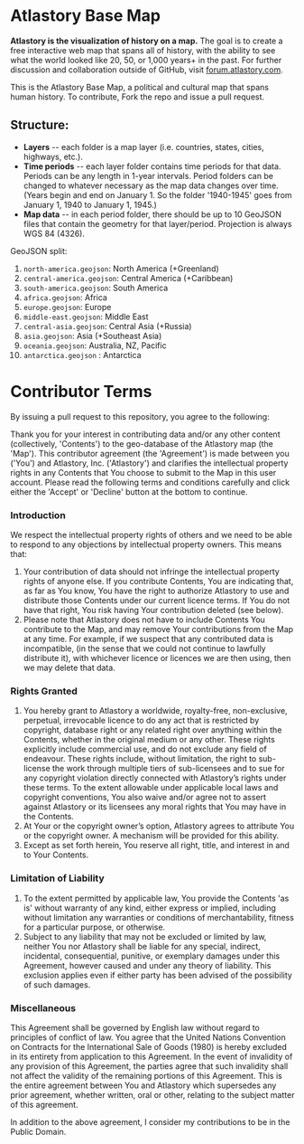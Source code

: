 # Atlastory Base Map

__Atlastory is the visualization of history on a map.__ The goal is to create a free interactive web map that spans all of history, with the ability to see what the world looked like 20, 50, or 1,000 years+ in the past. For further discussion and collaboration outside of GitHub, visit [forum.atlastory.com](http://forum.atlastory.com/).

This is the Atlastory Base Map, a political and cultural map that spans human history. To contribute, Fork the repo and issue a pull request.

## Structure:

* __Layers__ -- each folder is a map layer (i.e. countries, states, cities, highways, etc.).
* __Time periods__ -- each layer folder contains time periods for that data. Periods can be any length in 1-year intervals. Period folders can be changed to whatever necessary as the map data changes over time. (Years begin and end on January 1. So the folder '1940-1945' goes from January 1, 1940 to January 1, 1945.)
* __Map data__ -- in each period folder, there should be up to 10 GeoJSON files that contain the geometry for that layer/period. Projection is always WGS 84 (4326).

GeoJSON split:

1. `north-america.geojson`: North America (+Greenland)
2. `central-america.geojson`: Central America (+Caribbean)
3. `south-america.geojson`: South America
4. `africa.geojson`: Africa
5. `europe.geojson`: Europe
6. `middle-east.geojson`: Middle East
7. `central-asia.geojson`: Central Asia (+Russia)
8. `asia.geojson`: Asia (+Southeast Asia)
9. `oceania.geojson`: Australia, NZ, Pacific
10. `antarctica.geojson` : Antarctica

# Contributor Terms

By issuing a pull request to this repository, you agree to the following:

Thank you for your interest in contributing data and/or any other content (collectively, 'Contents') to the geo-database of the Atlastory map (the 'Map'). This contributor agreement (the 'Agreement') is made between you ('You') and Atlastory, Inc. ('Atlastory') and clarifies the intellectual property rights in any Contents that You choose to submit to the Map in this user account. Please read the following terms and conditions carefully and click either the 'Accept' or 'Decline' button at the bottom to continue.

### Introduction

We respect the intellectual property rights of others and we need to be able to respond to any objections by intellectual property owners. This means that:

1. Your contribution of data should not infringe the intellectual property rights of anyone else. If you contribute Contents, You are indicating that, as far as You know, You have the right to authorize Atlastory to use and distribute those Contents under our current licence terms. If You do not have that right, You risk having Your contribution deleted (see below).
2. Please note that Atlastory does not have to include Contents You contribute to the Map, and may remove Your contributions from the Map at any time. For example, if we suspect that any contributed data is incompatible, (in the sense that we could not continue to lawfully distribute it), with whichever licence or licences we are then using, then we may delete that data.

### Rights Granted

1. You hereby grant to Atlastory a worldwide, royalty-free, non-exclusive, perpetual, irrevocable licence to do any act that is restricted by copyright, database right or any related right over anything within the Contents, whether in the original medium or any other. These rights explicitly include commercial use, and do not exclude any field of endeavour. These rights include, without limitation, the right to sub-license the work through multiple tiers of sub-licensees and to sue for any copyright violation directly connected with Atlastory’s rights under these terms. To the extent allowable under applicable local laws and copyright conventions, You also waive and/or agree not to assert against Atlastory or its licensees any moral rights that You may have in the Contents.
2. At Your or the copyright owner’s option, Atlastory agrees to attribute You or the copyright owner. A mechanism will be provided for this ability.
3. Except as set forth herein, You reserve all right, title, and interest in and to Your Contents.

### Limitation of Liability

1. To the extent permitted by applicable law, You provide the Contents 'as is' without warranty of any kind, either express or implied, including without limitation any warranties or conditions of merchantability, fitness for a particular purpose, or otherwise.
2. Subject to any liability that may not be excluded or limited by law, neither You nor Atlastory shall be liable for any special, indirect, incidental, consequential, punitive, or exemplary damages under this Agreement, however caused and under any theory of liability. This exclusion applies even if either party has been advised of the possibility of such damages.

### Miscellaneous

This Agreement shall be governed by English law without regard to principles of conflict of law. You agree that the United Nations Convention on Contracts for the International Sale of Goods (1980) is hereby excluded in its entirety from application to this Agreement. In the event of invalidity of any provision of this Agreement, the parties agree that such invalidity shall not affect the validity of the remaining portions of this Agreement. This is the entire agreement between You and Atlastory which supersedes any prior agreement, whether written, oral or other, relating to the subject matter of this agreement.

In addition to the above agreement, I consider my contributions to be in the Public Domain.

